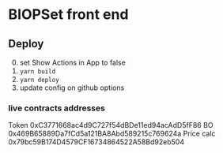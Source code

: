 # BIOPSet front end

## Deploy
0. set Show Actions in App to false
1. ```yarn build```
3. ```yarn deploy```
4. update config on github options

### live contracts addresses
Token 0xC3771668ac4d9C727f54dBDe11ed94acAdD5fF86
BO 0x469B65889Da7fCd5a121BA8Abd589215c769624a
Price calc 0x79bc59B174D4579CF16734864522A58Bd92eb504